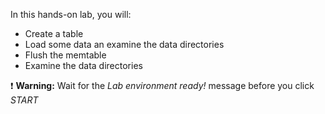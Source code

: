 In this hands-on lab, you will:

- Create a table
- Load some data an examine the data directories
- Flush the memtable
- Examine the data directories

❗ <strong>Warning:</strong> Wait for the *Lab environment ready!* message before you click *START*